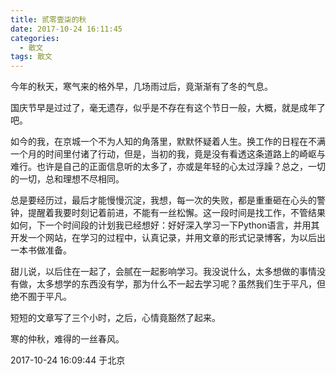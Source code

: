 ```yaml
---
title: 贰零壹柒的秋
date: 2017-10-24 16:11:45
categories:
  - 散文
tags: 散文
---
```


今年的秋天，寒气来的格外早，几场雨过后，竟渐渐有了冬的气息。

国庆节早是过过了，毫无遗存，似乎是不存在有这个节日一般，大概，就是成年了吧。

如今的我，在京城一个不为人知的角落里，默默怀疑着人生。换工作的日程在不满一个月的时间里付诸了行动，但是，当初的我，竟是没有看透这条道路上的崎岖与难行。也许是自己的正面信息听的太多了，亦或是年轻的心太过浮躁？总之，一切的一切，总和理想不尽相同。

总是要经历过，最后才能慢慢沉淀，我想，每一次的失败，都是重重砸在心头的警钟，提醒着我要时刻记着前进，不能有一丝松懈。这一段时间是找工作，不管结果如何，下一个时间段的计划我已经想好：好好深入学习一下Python语言，并用其开发一个网站，在学习的过程中，认真记录，并用文章的形式记录博客，为以后出一本书做准备。

<!-- more -->

甜儿说，以后住在一起了，会腻在一起影响学习。我没说什么，太多想做的事情没有做，太多想学的东西没有学，那为什么不一起去学习呢？虽然我们生于平凡，但绝不囿于平凡。

短短的文章写了三个小时，之后，心情竟豁然了起来。

寒的仲秋，难得的一丝春风。

2017-10-24 16:09:44 于北京
